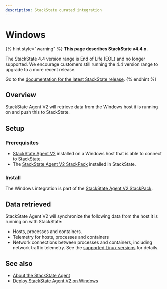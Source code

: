 ```yaml
---
description: StackState curated integration
---
```


# Windows

{% hint style="warning" %}
**This page describes StackState v4.4.x.**

The StackState 4.4 version range is End of Life (EOL) and no longer supported. We encourage customers still running the 4.4 version range to upgrade to a more recent release.

Go to the [documentation for the latest StackState release](https://docs.stackstate.com/stackpacks/integrations/windows).
{% endhint %}

## Overview

StackState Agent V2 will retrieve data from the Windows host it is running on and push this to StackState.

## Setup

### Prerequisites

* [StackState Agent V2](../../setup/agent/windows.md) installed on a Windows host that is able to connect to StackState.
* The [StackState Agent V2 StackPack](agent.md) installed in StackState.

### Install

The Windows integration is part of the [StackState Agent V2 StackPack](agent.md).

## Data retrieved

StackState Agent V2 will synchronize the following data from the host it is running on with StackState:

* Hosts, processes and containers.
* Telemetry for hosts, processes and containers   
* Network connections between processes and containers, including network traffic telemetry. See the [supported Linux versions](../../setup/agent/windows.md#supported-windows-versions) for details.

## See also

* [About the StackState Agent](../../setup/agent/about-stackstate-agent.md)
* [Deploy StackState Agent V2 on Windows](../../setup/agent/windows.md)

